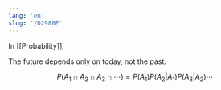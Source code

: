```yaml
---
lang: 'en'
slug: '/D2988F'
---
```


In [[Probability]],

The future depends only on today, not the past.

$$
P(A_1 \cap A_2 \cap A_3 \cap \cdots) = P(A_1) P(A_2 | A_1) P(A_3 | A_2) \cdots
$$
